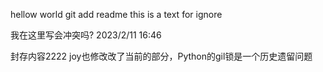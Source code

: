 hellow world
git add readme
this is a text for ignore

我在这里写会冲突吗?
2023/2/11 16:46

封存内容2222
joy也修改改了当前的部分，Python的gil锁是一个历史遗留问题